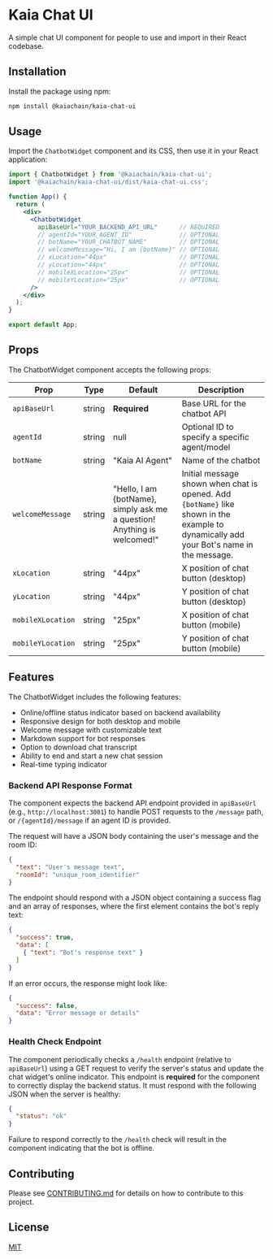 # Kaia Chat UI

A simple chat UI component for people to use and import in their React codebase.

## Installation

Install the package using npm:

```bash
npm install @kaiachain/kaia-chat-ui 
```

## Usage

Import the `ChatbotWidget` component and its CSS, then use it in your React application:

```jsx
import { ChatbotWidget } from '@kaiachain/kaia-chat-ui';
import '@kaiachain/kaia-chat-ui/dist/kaia-chat-ui.css';

function App() {
  return (
    <div>
      <ChatbotWidget
        apiBaseUrl="YOUR_BACKEND_API_URL"      // REQUIRED
        // agentId="YOUR_AGENT_ID"             // OPTIONAL
        // botName="YOUR_CHATBOT_NAME"         // OPTIONAL 
        // welcomeMessage="Hi, I am {botName}" // OPTIONAL
        // xLocation="44px"                    // OPTIONAL
        // yLocation="44px"                    // OPTIONAL
        // mobileXLocation="25px"              // OPTIONAL
        // mobileYLocation="25px"              // OPTIONAL
      />
    </div>
  );
}

export default App;

```

## Props

The ChatbotWidget component accepts the following props:

| Prop | Type | Default | Description |
|------|------|---------|-------------|
| `apiBaseUrl` | string | **Required** | Base URL for the chatbot API |
| `agentId` | string | null | Optional ID to specify a specific agent/model |
| `botName` | string | "Kaia AI Agent" | Name of the chatbot |
| `welcomeMessage` | string | "Hello, I am {botName}, simply ask me a question! Anything is welcomed!" | Initial message shown when chat is opened. Add `{botName}` like shown in the example to dynamically add your Bot's name in the message. |
| `xLocation` | string | "44px" | X position of chat button (desktop) |
| `yLocation` | string | "44px" | Y position of chat button (desktop) |
| `mobileXLocation` | string | "25px" | X position of chat button (mobile) |
| `mobileYLocation` | string | "25px" | Y position of chat button (mobile) |

## Features

The ChatbotWidget includes the following features:

- Online/offline status indicator based on backend availability
- Responsive design for both desktop and mobile
- Welcome message with customizable text
- Markdown support for bot responses
- Option to download chat transcript
- Ability to end and start a new chat session
- Real-time typing indicator

### Backend API Response Format

The component expects the backend API endpoint provided in `apiBaseUrl` (e.g., `http://localhost:3001`) to handle POST requests to the `/message` path, or `/{agentId}/message` if an agent ID is provided.

The request will have a JSON body containing the user's message and the room ID:

```json
{
  "text": "User's message text",
  "roomId": "unique_room_identifier"
}
```

The endpoint should respond with a JSON object containing a success flag and an array of responses, where the first element contains the bot's reply text:

```json
{
  "success": true,
  "data": [
    { "text": "Bot's response text" }
  ]
}
```

If an error occurs, the response might look like:

```json
{
  "success": false,
  "data": "Error message or details"
}
```

### Health Check Endpoint

The component periodically checks a `/health` endpoint (relative to `apiBaseUrl`) using a GET request to verify the server's status and update the chat widget's online indicator. This endpoint is **required** for the component to correctly display the backend status. It must respond with the following JSON when the server is healthy:

```json
{
  "status": "ok"
}
```

Failure to respond correctly to the `/health` check will result in the component indicating that the bot is offline.

## Contributing

Please see [CONTRIBUTING.md](CONTRIBUTING.md) for details on how to contribute to this project.

## License

[MIT](LICENSE)
